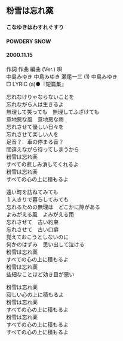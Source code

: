 ## 粉雪は忘れ薬
#### こなゆきはわすれぐすり
#### POWDERY SNOW
#### 2000.11.15


作詞  作曲  編曲 (Ver.)   唄  
中島みゆき   中島みゆき   瀬尾一三 (1)  中島みゆき  
□ LYRIC (a)●『短篇集』  
  
  
忘れなけりゃならないことを  
忘れながら人は生きるよ  
無理して笑っても　無理してふざけても  
意地悪な風　意地悪な雨  
忘れさせて優しい日々を  
忘れさせて楽しい人を  
足音？　車の停まる音？  
間違えながら待ってしまうから  
粉雪は忘れ薬  
すべての悲しみ消してくれるよ  
粉雪は忘れ薬  
すべての心の上に積もるよ  
  
遠い町を訪ねてみても  
１人きりで暮らしてみても  
忘れるための無理は　どこかに隙がある  
よみがえる風　よみがえる雨  
忘れさせて　古い約束  
忘れさせて　古い口癖  
覚えておこうとしないのに  
何かのはずみ　思い出して泣ける  
粉雪は忘れ薬  
すべての心の上に積もるよ  
粉雪は忘れ薬  
些細なことほど効き目が悪い  
  
粉雪は忘れ薬  
寂しい心の上に積もるよ  
粉雪は忘れ薬  
すべての心の上に積もるよ  
粉雪は忘れ薬  
すべての心の上に積もるよ  
すべての心の上に積もるよ  